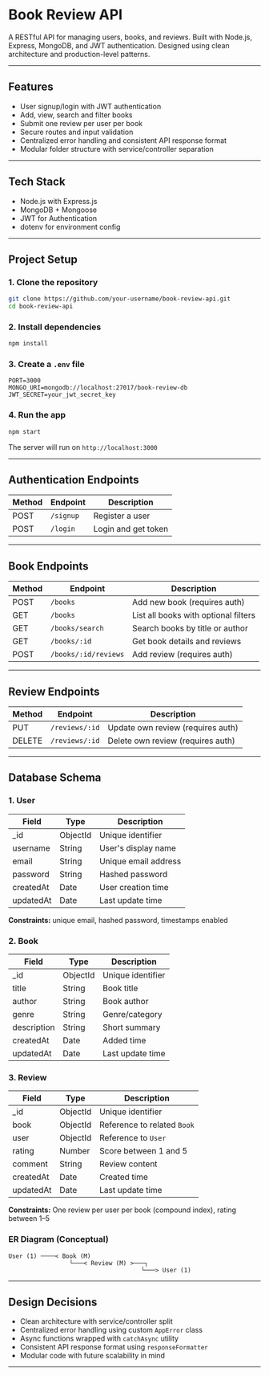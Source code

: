 # Book Review API

A RESTful API for managing users, books, and reviews. Built with Node.js, Express, MongoDB, and JWT authentication. Designed using clean architecture and production-level patterns.

---

## Features

- User signup/login with JWT authentication
- Add, view, search and filter books
- Submit one review per user per book
- Secure routes and input validation
- Centralized error handling and consistent API response format
- Modular folder structure with service/controller separation
---

## Tech Stack

- Node.js with Express.js
- MongoDB + Mongoose
- JWT for Authentication
- dotenv for environment config

---

## Project Setup

### 1. Clone the repository

```bash
git clone https://github.com/your-username/book-review-api.git
cd book-review-api
```

### 2. Install dependencies

```bash
npm install
```

### 3. Create a `.env` file

```env
PORT=3000
MONGO_URI=mongodb://localhost:27017/book-review-db
JWT_SECRET=your_jwt_secret_key
```

### 4. Run the app

```bash
npm start
```

The server will run on `http://localhost:3000`

---

## Authentication Endpoints

| Method | Endpoint     | Description         |
|--------|--------------|---------------------|
| POST   | `/signup`    | Register a user     |
| POST   | `/login`     | Login and get token |

---

## Book Endpoints

| Method | Endpoint           | Description                          |
|--------|--------------------|--------------------------------------|
| POST   | `/books`           | Add new book (requires auth)         |
| GET    | `/books`           | List all books with optional filters |
| GET    | `/books/search`    | Search books by title or author      |
| GET    | `/books/:id`       | Get book details and reviews         |
| POST   | `/books/:id/reviews` | Add review (requires auth)        |

---

## Review Endpoints

| Method | Endpoint           | Description                       |
|--------|--------------------|-----------------------------------|
| PUT    | `/reviews/:id`     | Update own review (requires auth) |
| DELETE | `/reviews/:id`     | Delete own review (requires auth) |

---

## Database Schema

### 1. User

| Field     | Type     | Description                |
|-----------|----------|----------------------------|
| _id       | ObjectId | Unique identifier          |
| username  | String   | User's display name        |
| email     | String   | Unique email address       |
| password  | String   | Hashed password            |
| createdAt | Date     | User creation time         |
| updatedAt | Date     | Last update time           |

**Constraints:** unique email, hashed password, timestamps enabled

### 2. Book

| Field       | Type     | Description                   |
|-------------|----------|-------------------------------|
| _id         | ObjectId | Unique identifier             |
| title       | String   | Book title                    |
| author      | String   | Book author                   |
| genre       | String   | Genre/category                |
| description | String   | Short summary                 |
| createdAt   | Date     | Added time                    |
| updatedAt   | Date     | Last update time              |

### 3. Review

| Field     | Type     | Description                          |
|-----------|----------|--------------------------------------|
| _id       | ObjectId | Unique identifier                    |
| book      | ObjectId | Reference to related `Book`          |
| user      | ObjectId | Reference to `User`                  |
| rating    | Number   | Score between 1 and 5                |
| comment   | String   | Review content                      |
| createdAt | Date     | Created time                        |
| updatedAt | Date     | Last update time                    |

**Constraints:** One review per user per book (compound index), rating between 1–5

### ER Diagram (Conceptual)

```
User (1) ────< Book (M)
                 └───< Review (M) >───┐
                                     └───> User (1)
```

---

## Design Decisions

- Clean architecture with service/controller split
- Centralized error handling using custom `AppError` class
- Async functions wrapped with `catchAsync` utility
- Consistent API response format using `responseFormatter`
- Modular code with future scalability in mind

---